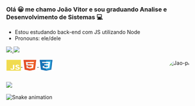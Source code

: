 ### Olá 😀 me chamo João Vitor e sou graduando Analise e Desenvolvimento de Sistemas 💻

-  Estou estudando back-end com JS utilizando Node
-  Pronouns: ele/dele

<div align>
  <a href="https://github.com/jaoviitor">
  <img height="160em" src="https://github-readme-stats.vercel.app/api?username=jaoviitor&show_icons=true&theme=nightowl&include_all_commits=true&count_private=true"/>
  <img height="160em" src="https://github-readme-stats.vercel.app/api/top-langs/?username=jaoviitor&layout=compact&langs_count=7&theme=nightowl"/>
</div>
  <div style="display: inline_block"><br>
  <img align="center" alt="Jao-Js" height="30" width="40" src="https://raw.githubusercontent.com/devicons/devicon/master/icons/javascript/javascript-plain.svg">
  <img align="center" alt="Jao-HTML" height="30" width="40" src="https://raw.githubusercontent.com/devicons/devicon/master/icons/html5/html5-original.svg">
  <img align="center" alt="Jao-CSS" height="30" width="40" src="https://raw.githubusercontent.com/devicons/devicon/master/icons/css3/css3-original.svg">
  <img align="right" alt="Jao-pic" height="150" style="border-radius:50px;" src="https://cdn.discordapp.com/attachments/1030689922681688175/1030690045776121897/download20221006004219.png">
</div>
  
 ##
  
  <div> 
  <a href="https://www.linkedin.com/in/joaovitorvieira/" target="_blank"><img src="https://img.shields.io/badge/-LinkedIn-%230077B5?style=for-the-badge&logo=linkedin&logoColor=white" target="_blank"></a> 
 
![Snake animation](https://github.com/jaoviitor/jaoviitor/blob/output/github-contribution-grid-snake.svg)
 
</div>
